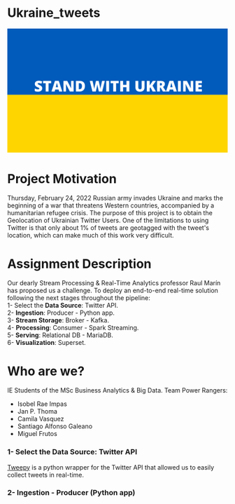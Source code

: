 # Ukraine_tweets

![header](Imgs/ukraine_header.png)

# Project Motivation

Thursday, February 24, 2022 Russian army invades Ukraine and marks the beginning of a war that threatens Western countries, accompanied by a humanitarian refugee crisis. The purpose of this project is to obtain the Geolocation of Ukrainian Twitter Users. One of the limitations to using Twitter is that only about 1% of tweets are geotagged with the tweet's location, which can make much of this work very difficult.

# Assignment Description
Our dearly Stream Processing & Real-Time Analytics professor Raul Marín has proposed us a challenge. To deploy an end-to-end real-time solution following the next stages throughout the pipeline:<br>
  1- Select the **Data Source**: Twitter API.<br>
  2- **Ingestion**: Producer - Python app.<br>
  3- **Stream Storage**: Broker - Kafka.<br>
  4- **Processing**: Consumer - Spark Streaming.<br>
  5- **Serving**: Relational DB - MariaDB.<br>
  6- **Visualization**: Superset.<br>

# Who are we?
IE Students of the MSc Business Analytics & Big Data. Team Power Rangers:
  - Isobel Rae Impas
  - Jan P. Thoma
  - Camila Vasquez
  - Santiago Alfonso Galeano
  - Miguel Frutos

### 1- Select the Data Source: Twitter API
[Tweepy](http://www.tweepy.org/)  is a python wrapper for the Twitter API that allowed us to easily collect tweets in real-time.

### 2- Ingestion - Producer (Python app)

```python